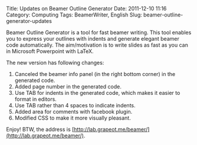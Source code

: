 Title: Updates on Beamer Outline Generator
Date: 2011-12-10 11:16
Category: Computing
Tags: BeamerWriter, English
Slug: beamer-outline-generator-updates

Beamer Outline Generator is a tool for fast beamer writing. 
This tool enables you to express your outlines with indents and generate elegant beamer code automatically.
The aim/motivation is to write slides as fast as you can in Microsoft Powerpoint with LaTeX.
 
The new version has following changes:

1. Canceled the beamer info panel (in the right bottom corner) in the generated code.
2. Added page number in the generated code.
3. Use TAB for indents in the generated code, which makes it easier to format in editors.
4. Use TAB rather than 4 spaces to indicate indents.
5. Added area for comments with facebook plugin.
6. Modified CSS to make it more visually pleasant.
 
Enjoy! BTW, the address is [http://lab.grapeot.me/beamer/](http://lab.grapeot.me/beamer/).